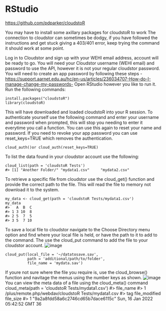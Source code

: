 # RStudio

https://github.com/pdparker/cloudstoR

You may have to install some axillary packages for cloudstoR to work
The connection to cloudstor can sometimes be dodgy, if you have followed the instructions and get stuck giving a 403/401 error, keep trying the command it should work at some point.

Log in to Cloudstor and sign up with your WEHI email address, account will be ready to go.
You will need your Cloudstor username (WEHI email) and password to use the API, however it is not your regular cloudstor password. You will need to create an app password by following these steps - https://support.aarnet.edu.au/hc/en-us/articles/236034707-How-do-I-manage-change-my-passwords-
Open RStudio however you like to run it.
Run the following commands:
```
install.packages("cloudstoR")
library(cloudstoR)
```

This will have downloaded and loaded cloudstoR into your R session. 
To authenticate yourself use the following command and enter your username and password when prompted, this will stop you needing to enter it everytime you call a function. You can use this again to reset your name and password. If you need to revoke your app password you can use reset_keys=TRUE which removes the authentication.
```
cloud_auth()or cloud_auth(reset_keys=TRUE)
```

To list the data found in your cloudstor account use the following:
```
cloud_list(path = 'cloudstoR Tests')
#> [1] "Another Folder/" "mydata1.csv"     "mydata2.csv"
```

To retrieve a specific file from cloudstor use the cloud_get() function and provide the correct path to the file. This will read the file to memory not download it to the system.
```
my_data <- cloud_get(path = 'cloudstoR Tests/mydata1.csv')
my_data
#>   A  B  C
#> 1 3 10  8
#> 2 5  7  5
#> 3 5  7 10
```

To save a local file to cloudstor navigate to the Choose Directory menu option and find where your local file is held, or have the path to it to add to the command. The use the cloud_put command to add the file to your cloudstor account. 
![image](https://user-images.githubusercontent.com/13778200/184053557-3130fc7e-67b3-41ea-af4f-d3d9e4524f82.png)
```
cloud_put(local_file = '~/datatosave.sav',
          path = 'additional/path/to/folder',
          file_name = 'mydata.sav')
```
If youre not sure where the file you require is, use the cloud_browse() function and navitage the menus using the number keys as shown.
![image](https://user-images.githubusercontent.com/13778200/184053577-c41c3098-a023-4bce-a6ff-5e4ffdabf823.png)
You can view the meta data of a file using the cloud_meta() command
cloud_meta(path = 'cloudstoR Tests/mydata1.csv')
#>                                             file_name
#> 1 /plus/remote.php/webdav/cloudstoR Tests/mydata1.csv
#>                                  tag                 file_modified file_size
#> 1 "9a2a8fdd58a6c2746cd65b7dace6115c" Sun, 16 Jan 2022 05:42:52 GMT        36
